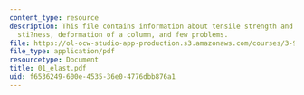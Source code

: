 ```yaml
---
content_type: resource
description: This file contains information about tensile strength and tensile stress,
  sti?ness, deformation of a column, and few problems.
file: https://ol-ocw-studio-app-production.s3.amazonaws.com/courses/3-91-mechanical-behavior-of-plastics-spring-2007/f6536249600e453536e04776dbb876a1_01_elast.pdf
file_type: application/pdf
resourcetype: Document
title: 01_elast.pdf
uid: f6536249-600e-4535-36e0-4776dbb876a1
---
```

